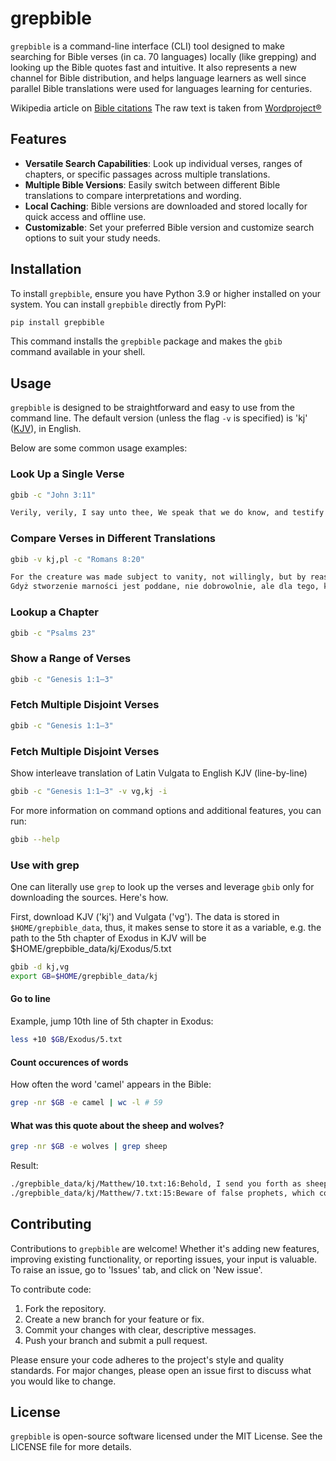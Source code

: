 # grepbible

`grepbible` is a command-line interface (CLI) tool designed to make searching for Bible verses (in ca. 70 languages) locally (like grepping) and looking up the Bible quotes fast and intuitive. It also represents a new channel for Bible distribution, and helps language learners as well since parallel Bible translations were used for languages learning for centuries.

Wikipedia article on [Bible citations](https://en.wikipedia.org/wiki/Bible_citation)
The raw text is taken from [Wordproject®](https://www.wordproject.org)

## Features

- **Versatile Search Capabilities**: Look up individual verses, ranges of chapters, or specific passages across multiple translations.
- **Multiple Bible Versions**: Easily switch between different Bible translations to compare interpretations and wording.
- **Local Caching**: Bible versions are downloaded and stored locally for quick access and offline use.
- **Customizable**: Set your preferred Bible version and customize search options to suit your study needs.

## Installation

To install `grepbible`, ensure you have Python 3.9 or higher installed on your system. You can install `grepbible` directly from PyPI:

```sh
pip install grepbible
```

This command installs the `grepbible` package and makes the `gbib` command available in your shell.

## Usage

`grepbible` is designed to be straightforward and easy to use from the command line. The default version (unless the flag `-v` is specified) is 'kj' ([KJV](https://en.wikipedia.org/wiki/King_James_Version)), in English.

Below are some common usage examples:

### Look Up a Single Verse

```sh
gbib -c "John 3:11"
```

```sh
Verily, verily, I say unto thee, We speak that we do know, and testify that we have seen; and ye receive not our witness.
```

### Compare Verses in Different Translations

```sh
gbib -v kj,pl -c "Romans 8:20"
```

```sh
For the creature was made subject to vanity, not willingly, but by reason of him who hath subjected the same in hope,
Gdyż stworzenie marności jest poddane, nie dobrowolnie, ale dla tego, który je poddał,
```

### Lookup a Chapter

```sh
gbib -c "Psalms 23"
```

### Show a Range of Verses

```sh
gbib -c "Genesis 1:1–3"
```

### Fetch Multiple Disjoint Verses

```sh
gbib -c "Genesis 1:1–3"
```

### Fetch Multiple Disjoint Verses

Show interleave translation of Latin Vulgata to English KJV (line-by-line)
```sh
gbib -c "Genesis 1:1–3" -v vg,kj -i
```

For more information on command options and additional features, you can run:

```sh
gbib --help
```

### Use with grep

One can literally use `grep` to look up the verses and leverage `gbib` only for downloading the sources. Here's how.

First, download KJV ('kj') and Vulgata ('vg'). The data is stored in `$HOME/grepbible_data`, thus, it makes sense to store it as a variable, e.g. the path to the 5th chapter of Exodus in KJV will be $HOME/grepbible_data/kj/Exodus/5.txt

```sh
gbib -d kj,vg
export GB=$HOME/grepbible_data/kj
```

#### Go to line

Example, jump 10th line of 5th chapter in Exodus:
```sh
less +10 $GB/Exodus/5.txt
```

#### Count occurences of words

How often the word 'camel' appears in the Bible:
```sh
grep -nr $GB -e camel | wc -l # 59
```

#### What was this quote about the sheep and wolves?

```sh
grep -nr $GB -e wolves | grep sheep
```

Result:
```sh
./grepbible_data/kj/Matthew/10.txt:16:Behold, I send you forth as sheep in the midst of wolves: be ye therefore wise as serpents, and harmless as doves.
./grepbible_data/kj/Matthew/7.txt:15:Beware of false prophets, which come to you in sheep's clothing, but inwardly they are ravening wolves.
```

## Contributing

Contributions to `grepbible` are welcome! Whether it's adding new features, improving existing functionality, or reporting issues, your input is valuable.
To raise an issue, go to 'Issues' tab, and click on 'New issue'.

To contribute code:

1. Fork the repository.
2. Create a new branch for your feature or fix.
3. Commit your changes with clear, descriptive messages.
4. Push your branch and submit a pull request.

Please ensure your code adheres to the project's style and quality standards. For major changes, please open an issue first to discuss what you would like to change.

## License

`grepbible` is open-source software licensed under the MIT License. See the LICENSE file for more details.
